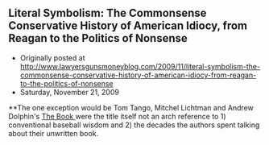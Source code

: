 ## Literal Symbolism: The Commonsense Conservative History of American Idiocy, from Reagan to the Politics of Nonsense

 * Originally posted at http://www.lawyersgunsmoneyblog.com/2009/11/literal-symbolism-the-commonsense-conservative-history-of-american-idiocy-from-reagan-to-the-politics-of-nonsense
 * Saturday, November 21, 2009

\*\*The one exception would be Tom Tango, Mitchel Lichtman and Andrew Dolphin's [
The Book
](http://www.insidethebook.com/) were the title itself not an arch reference to 1) conventional baseball wisdom and 2) the decades the authors spent talking about their unwritten book.
